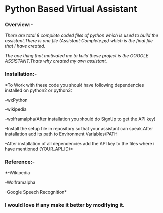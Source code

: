 # Python Based Virtual Assistant


### Overview:-
*There are total 8 complete coded files of python which is used to build the assistant.There is one file (Assistant-Complete.py) which is the final file that I have created.*

*The one thing that motivated me to build these project is the GOOGLE ASSISTANT.Thats why created my own assistant.*


### Installation:-
*To Work with these code you should have following dependencies installed on python2 or python3:

-wxPython

-wikipedia

-wolframalpha(After installation you should do SignUp to get the API key)

-Install the setup file in repository so that your assistant can speak.After installation add its path to Environment Variables/PATH

-After installation of all dependencies add the API key to the files where i have mentioned (YOUR_API_ID)*


### Reference:-
*-Wikipedia

-Wolframalpha

-Google Speech Recognition*


### I would love if any make it better by modifying it.

